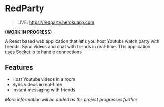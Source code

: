 # RedParty

> LIVE: https://redparty.herokuapp.com

**(WORK IN PROGRESS)**

A React based web application that let's you host Youtube watch party with friends. Sync videos and chat with friends in real-time. This application uses Socket.io to handle connections.

## Features

-   Host Youtube videos in a room
-   Sync videos in real-time
-   Instant messaging with friends

_More information will be added as the project progresses further_
